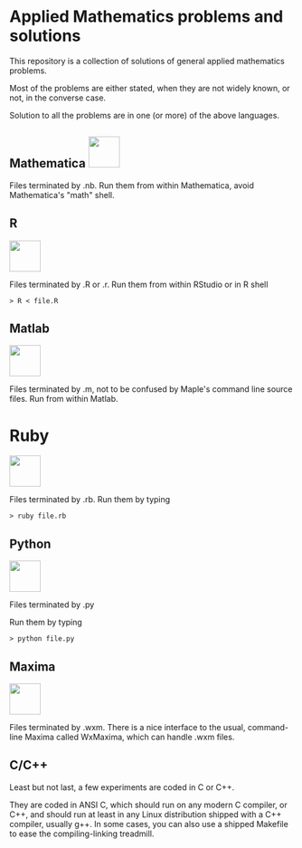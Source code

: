 # Applied Mathematics problems and solutions

This repository is a collection of solutions of general applied mathematics problems.

Most of the problems are either stated, when they are not widely known, or not, in the converse case.

Solution to all the problems are in one (or more) of the above languages.


## Mathematica <img src="http://s24.postimg.org/e3cx78o1x/Wolfram_Mathematica9_Logo_1440x470_Trans_BG.png" height="55" />

Files terminated by .nb. Run them from within Mathematica, avoid Mathematica's "math" shell.


## R
<img src="https://developer.r-project.org/Logo/Rlogo-1.png" height="55" />

Files terminated by .R or .r. Run them from within RStudio or in R shell

```
> R < file.R
```


## Matlab
<img src="http://s14.postimg.org/5roiy3lpd/Matlab.jpg" height="55" />

Files terminated by .m, not to be confused by Maple's command line source files. Run from within Matlab.


# Ruby
<img src="(http://s2.postimg.org/wkjcfqq0p/ruby.png" height="55" />

Files terminated by .rb. Run them by typing

```
> ruby file.rb
```


## Python
<img src="http://s12.postimg.org/p1286xth9/260px_Python_logo_and_wordmark_svg.png" height="55" />

Files terminated by .py

Run them by typing

```
> python file.py
```


## Maxima
<img src="http://s23.postimg.org/kzlvhxaw7/wxmaxima.png" height="55" />

Files terminated by .wxm. There is a nice interface to the usual, command-line Maxima called WxMaxima, which can handle .wxm files.


## C/C++

Least but not last, a few experiments are coded in C or C++. 

They are coded in ANSI C, which should run on any modern C compiler, or C++, and should run at least in any Linux distribution shipped with a C++ compiler, usually g++. In some cases, you can also use a shipped Makefile to ease the compiling-linking treadmill.
